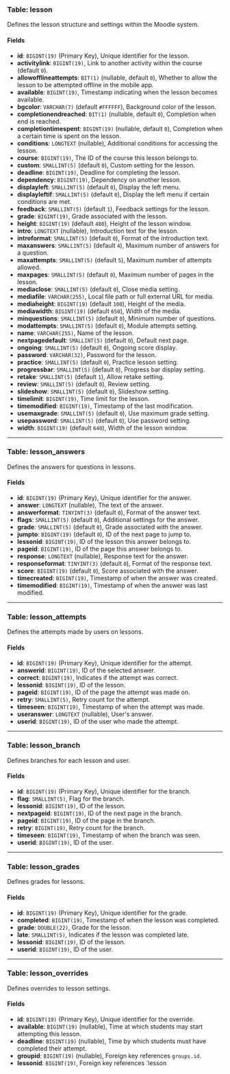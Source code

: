 ### Table: lesson

Defines the lesson structure and settings within the Moodle system.

#### Fields

- **id**: `BIGINT(19)` (Primary Key), Unique identifier for the lesson.
- **activitylink**: `BIGINT(19)`, Link to another activity within the course (default `0`).
- **allowofflineattempts**: `BIT(1)` (nullable, default `0`), Whether to allow the lesson to be attempted offline in the mobile app.
- **available**: `BIGINT(19)`, Timestamp indicating when the lesson becomes available.
- **bgcolor**: `VARCHAR(7)` (default `#FFFFFF`), Background color of the lesson.
- **completionendreached**: `BIT(1)` (nullable, default `0`), Completion when end is reached.
- **completiontimespent**: `BIGINT(19)` (nullable, default `0`), Completion when a certain time is spent on the lesson.
- **conditions**: `LONGTEXT` (nullable), Additional conditions for accessing the lesson.
- **course**: `BIGINT(19)`, The ID of the course this lesson belongs to.
- **custom**: `SMALLINT(5)` (default `0`), Custom setting for the lesson.
- **deadline**: `BIGINT(19)`, Deadline for completing the lesson.
- **dependency**: `BIGINT(19)`, Dependency on another lesson.
- **displayleft**: `SMALLINT(5)` (default `0`), Display the left menu.
- **displayleftif**: `SMALLINT(5)` (default `0`), Display the left menu if certain conditions are met.
- **feedback**: `SMALLINT(5)` (default `1`), Feedback settings for the lesson.
- **grade**: `BIGINT(19)`, Grade associated with the lesson.
- **height**: `BIGINT(19)` (default `480`), Height of the lesson window.
- **intro**: `LONGTEXT` (nullable), Introduction text for the lesson.
- **introformat**: `SMALLINT(5)` (default `0`), Format of the introduction text.
- **maxanswers**: `SMALLINT(5)` (default `4`), Maximum number of answers for a question.
- **maxattempts**: `SMALLINT(5)` (default `5`), Maximum number of attempts allowed.
- **maxpages**: `SMALLINT(5)` (default `0`), Maximum number of pages in the lesson.
- **mediaclose**: `SMALLINT(5)` (default `0`), Close media setting.
- **mediafile**: `VARCHAR(255)`, Local file path or full external URL for media.
- **mediaheight**: `BIGINT(19)` (default `100`), Height of the media.
- **mediawidth**: `BIGINT(19)` (default `650`), Width of the media.
- **minquestions**: `SMALLINT(5)` (default `0`), Minimum number of questions.
- **modattempts**: `SMALLINT(5)` (default `0`), Module attempts setting.
- **name**: `VARCHAR(255)`, Name of the lesson.
- **nextpagedefault**: `SMALLINT(5)` (default `0`), Default next page.
- **ongoing**: `SMALLINT(5)` (default `0`), Ongoing score display.
- **password**: `VARCHAR(32)`, Password for the lesson.
- **practice**: `SMALLINT(5)` (default `0`), Practice lesson setting.
- **progressbar**: `SMALLINT(5)` (default `0`), Progress bar display setting.
- **retake**: `SMALLINT(5)` (default `1`), Allow retake setting.
- **review**: `SMALLINT(5)` (default `0`), Review setting.
- **slideshow**: `SMALLINT(5)` (default `0`), Slideshow setting.
- **timelimit**: `BIGINT(19)`, Time limit for the lesson.
- **timemodified**: `BIGINT(19)`, Timestamp of the last modification.
- **usemaxgrade**: `SMALLINT(5)` (default `0`), Use maximum grade setting.
- **usepassword**: `SMALLINT(5)` (default `0`), Use password setting.
- **width**: `BIGINT(19)` (default `640`), Width of the lesson window.

---

### Table: lesson_answers

Defines the answers for questions in lessons.

#### Fields

- **id**: `BIGINT(19)` (Primary Key), Unique identifier for the answer.
- **answer**: `LONGTEXT` (nullable), The text of the answer.
- **answerformat**: `TINYINT(3)` (default `0`), Format of the answer text.
- **flags**: `SMALLINT(5)` (default `0`), Additional settings for the answer.
- **grade**: `SMALLINT(5)` (default `0`), Grade associated with the answer.
- **jumpto**: `BIGINT(19)` (default `0`), ID of the next page to jump to.
- **lessonid**: `BIGINT(19)`, ID of the lesson this answer belongs to.
- **pageid**: `BIGINT(19)`, ID of the page this answer belongs to.
- **response**: `LONGTEXT` (nullable), Response text for the answer.
- **responseformat**: `TINYINT(3)` (default `0`), Format of the response text.
- **score**: `BIGINT(19)` (default `0`), Score associated with the answer.
- **timecreated**: `BIGINT(19)`, Timestamp of when the answer was created.
- **timemodified**: `BIGINT(19)`, Timestamp of when the answer was last modified.

---

### Table: lesson_attempts

Defines the attempts made by users on lessons.

#### Fields

- **id**: `BIGINT(19)` (Primary Key), Unique identifier for the attempt.
- **answerid**: `BIGINT(19)`, ID of the selected answer.
- **correct**: `BIGINT(19)`, Indicates if the attempt was correct.
- **lessonid**: `BIGINT(19)`, ID of the lesson.
- **pageid**: `BIGINT(19)`, ID of the page the attempt was made on.
- **retry**: `SMALLINT(5)`, Retry count for the attempt.
- **timeseen**: `BIGINT(19)`, Timestamp of when the attempt was made.
- **useranswer**: `LONGTEXT` (nullable), User's answer.
- **userid**: `BIGINT(19)`, ID of the user who made the attempt.

---

### Table: lesson_branch

Defines branches for each lesson and user.

#### Fields

- **id**: `BIGINT(19)` (Primary Key), Unique identifier for the branch.
- **flag**: `SMALLINT(5)`, Flag for the branch.
- **lessonid**: `BIGINT(19)`, ID of the lesson.
- **nextpageid**: `BIGINT(19)`, ID of the next page in the branch.
- **pageid**: `BIGINT(19)`, ID of the page in the branch.
- **retry**: `BIGINT(19)`, Retry count for the branch.
- **timeseen**: `BIGINT(19)`, Timestamp of when the branch was seen.
- **userid**: `BIGINT(19)`, ID of the user.

---

### Table: lesson_grades

Defines grades for lessons.

#### Fields

- **id**: `BIGINT(19)` (Primary Key), Unique identifier for the grade.
- **completed**: `BIGINT(19)`, Timestamp of when the lesson was completed.
- **grade**: `DOUBLE(22)`, Grade for the lesson.
- **late**: `SMALLINT(5)`, Indicates if the lesson was completed late.
- **lessonid**: `BIGINT(19)`, ID of the lesson.
- **userid**: `BIGINT(19)`, ID of the user.

---

### Table: lesson_overrides

Defines overrides to lesson settings.

#### Fields

- **id**: `BIGINT(19)` (Primary Key), Unique identifier for the override.
- **available**: `BIGINT(19)` (nullable), Time at which students may start attempting this lesson.
- **deadline**: `BIGINT(19)` (nullable), Time by which students must have completed their attempt.
- **groupid**: `BIGINT(19)` (nullable), Foreign key references `groups.id`.
- **lessonid**: `BIGINT(19)`, Foreign key references `lesson
